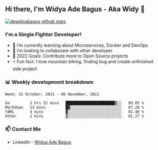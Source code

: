 ## Hi there, I'm Widya Ade Bagus - Aka Widy 👋

[![dewidyabagus github stats](https://github-readme-stats.vercel.app/api?username=dewidyabagus)](https://github.com/dewidyabagus/dewidyabagus)

### I'm a Single Fighter Developer!
- 🌱 I’m currently learning about Microservices, Docker and DevOps
- 👯 I’m looking to collaborate with other developer
- 🥅 2022 Goals: Contribute more to Open Source projects
- ⚡ Fun fact: I love mountain biking, finding bug and create unfinished side project 

### 📊 Weekly development breakdown

<!--START_SECTION:waka-->
```text
Week: 31 October, 2021 - 06 November, 2021

Go         2 hrs 51 mins   ██████████████████████▒░░   89.05 % 
Markdown   13 mins         █▓░░░░░░░░░░░░░░░░░░░░░░░   07.28 % 
YAML       4 mins          ▓░░░░░░░░░░░░░░░░░░░░░░░░   02.40 % 
Other      2 mins          ▒░░░░░░░░░░░░░░░░░░░░░░░░   01.27 % 
```
<!--END_SECTION:waka-->

### 📫 Contact Me
- LinkedIn - [Widya Ade Bagus](https://www.linkedin.com/in/widya-ade-bagus-3a660716b/)
